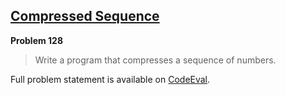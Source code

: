 [Compressed Sequence][ce]
-------------------------

**Problem 128**

> Write a program that compresses a sequence of numbers.

Full problem statement is available on [CodeEval][ce].

[ce]: https://www.codeeval.com/browse/128/
      "View problem statement on CodeEval"
